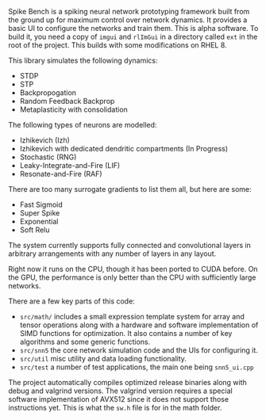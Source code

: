 Spike Bench is a spiking neural network prototyping framework built from the ground up for
maximum control over network dynamics.
It provides a basic UI to configure the networks and train them. This is alpha software.
To build it, you need a copy of `imgui` and `rlImGui` in a directory called `ext` in the 
root of the project.
This builds with some modifications on RHEL 8.

This library simulates the following dynamics:
- STDP
- STP
- Backpropogation
- Random Feedback Backprop
- Metaplasticity with consolidation

The following types of neurons are modelled:
- Izhikevich (Izh)
- Izhikevich with dedicated dendritic compartments (In Progress)
- Stochastic (RNG)
- Leaky-Integrate-and-Fire (LIF)
- Resonate-and-Fire (RAF)

There are too many surrogate gradients to list them all, but here are some:
- Fast Sigmoid
- Super Spike
- Exponential
- Soft Relu

The system currently supports fully connected and convolutional layers in arbitrary
arrangements with any number of layers in any layout.

Right now it runs on the CPU, though it has been ported to CUDA before.
On the GPU, the performance is only better than the CPU with sufficiently large networks.

There are a few key parts of this code:
- `src/math/` includes a small expression template system for array and tensor operations
along with a hardware and software implementation of SIMD functions for optimization. It also
contains a number of key algorithms and some generic functions.
- `src/snn5` the core network simulation code and the UIs for configuring it.
- `src/util` misc utility and data loading functionality.
- `src/test` a number of test applications, the main one being `snn5_ui.cpp`

The project automatically compiles optimized release binaries along with debug and valgrind
versions. The valgrind version requires a special software implementation of AVX512 since it
does not support those instructions yet. This is what the `sw.h` file is for in the math folder.
